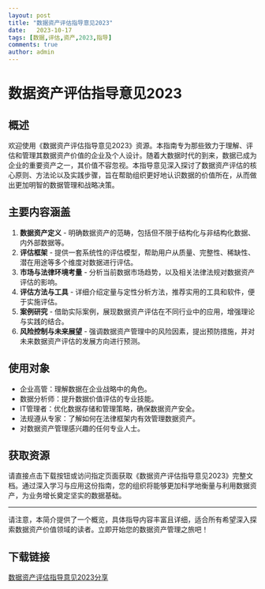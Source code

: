 ```yaml
---
layout: post
title: "数据资产评估指导意见2023"
date:   2023-10-17
tags: [数据,评估,资产,2023,指导]
comments: true
author: admin
---
```

# 数据资产评估指导意见2023

## 概述

欢迎使用《数据资产评估指导意见2023》资源。本指南专为那些致力于理解、评估和管理其数据资产价值的企业及个人设计。随着大数据时代的到来，数据已成为企业的重要资产之一，其价值不容忽视。本指导意见深入探讨了数据资产评估的核心原则、方法论以及实践步骤，旨在帮助组织更好地认识数据的价值所在，从而做出更加明智的数据管理和战略决策。

## 主要内容涵盖

1. **数据资产定义** - 明确数据资产的范畴，包括但不限于结构化与非结构化数据、内外部数据等。
2. **评估框架** - 提供一套系统性的评估模型，帮助用户从质量、完整性、稀缺性、潜在用途等多个维度对数据进行评估。
3. **市场与法律环境考量** - 分析当前数据市场趋势，以及相关法律法规对数据资产评估的影响。
4. **评估方法与工具** - 详细介绍定量与定性分析方法，推荐实用的工具和软件，便于实施评估。
5. **案例研究** - 借助实际案例，展现数据资产评估在不同行业中的应用，增强理论与实践的结合。
6. **风险控制与未来展望** - 强调数据资产管理中的风险因素，提出预防措施，并对未来数据资产评估的发展方向进行预测。

## 使用对象

- 企业高管：理解数据在企业战略中的角色。
- 数据分析师：提升数据价值评估的专业技能。
- IT管理者：优化数据存储和管理策略，确保数据资产安全。
- 法规遵从专家：了解如何在法律框架内有效管理数据资产。
- 对数据资产管理感兴趣的任何专业人士。

## 获取资源

请直接点击下载按钮或访问指定页面获取《数据资产评估指导意见2023》完整文档。通过深入学习与应用这份指南，您的组织将能够更加科学地衡量与利用数据资产，为业务增长奠定坚实的数据基础。

---

请注意，本简介提供了一个概览，具体指导内容丰富且详细，适合所有希望深入探索数据资产价值领域的读者。立即开始您的数据资产管理之旅吧！

## 下载链接

[数据资产评估指导意见2023分享](https://pan.quark.cn/s/dca76b9c7b5e)